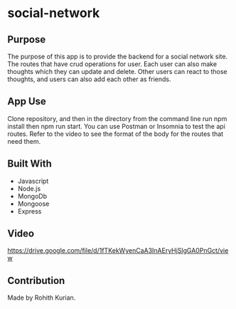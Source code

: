 # social-network

## Purpose
The purpose of this app is to provide the backend for a social network site. The routes that have crud operations for user. Each user can also make thoughts which they can update and delete. Other users can react to those thoughts, and users can also add each other as friends. 

## App Use
Clone repository, and then in the directory from the command line run npm install then npm run start. You can use Postman or Insomnia to test the api routes. Refer to the video to see the format of the body for the routes that need them. 


## Built With
* Javascript
* Node.js
* MongoDb
* Mongoose
* Express

## Video
https://drive.google.com/file/d/1fTKekWyenCaA3InAEryHjSlgGA0PnGct/view

## Contribution
Made by Rohith Kurian. 